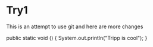 Try1
====
This is an attempt to use git
and here are more changes


public static void ()
{
System.out.println("Tripp is cool");
}
